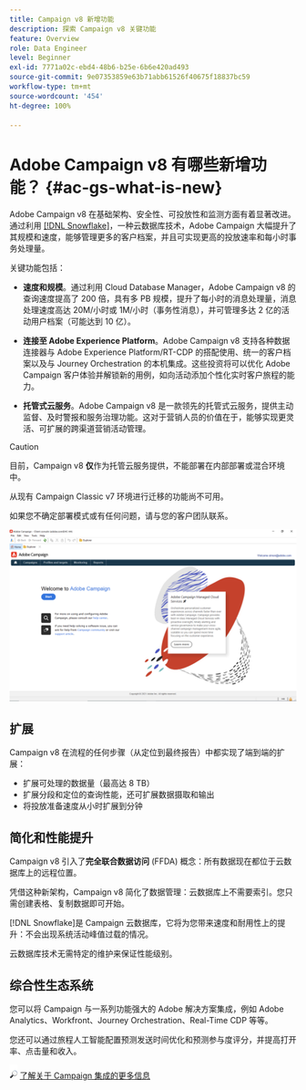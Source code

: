 ```yaml
---
title: Campaign v8 新增功能
description: 探索 Campaign v8 关键功能
feature: Overview
role: Data Engineer
level: Beginner
exl-id: 7771a02c-ebd4-48b6-b25e-6b6e420ad493
source-git-commit: 9e07353859e63b71abb61526f40675f18837bc59
workflow-type: tm+mt
source-wordcount: '454'
ht-degree: 100%

---
```


# Adobe Campaign v8 有哪些新增功能？ {#ac-gs-what-is-new}

Adobe Campaign v8 在基础架构、安全性、可投放性和监测方面有着显著改进。通过利用 [[!DNL Snowflake]](https://www.snowflake.com/)，一种云数据库技术，Adobe Campaign 大幅提升了其规模和速度，能够管理更多的客户档案，并且可实现更高的投放速率和每小时事务处理量。

关键功能包括：

* **速度和规模**。通过利用 Cloud Database Manager，Adobe Campaign v8 的查询速度提高了 200 倍，具有多 PB 规模，提升了每小时的消息处理量，消息处理速度高达 20M/小时或 1M/小时（事务性消息），并可管理多达 2 亿的活动用户档案（可能达到 10 亿）。

* **连接至 Adobe Experience Platform**。Adobe Campaign v8 支持各种数据连接器与 Adobe Experience Platform/RT-CDP 的搭配使用、统一的客户档案以及与 Journey Orchestration 的本机集成。这些投资将可以优化 Adobe Campaign 客户体验并解锁新的用例，如向活动添加个性化实时客户旅程的能力。

* **托管式云服务**。Adobe Campaign v8 是一款领先的托管式云服务，提供主动监督、及时警报和服务治理功能。这对于营销人员的价值在于，能够实现更灵活、可扩展的跨渠道营销活动管理。

>[!CAUTION]
>
>目前，Campaign v8 **仅**&#x200B;作为托管云服务提供，不能部署在内部部署或混合环境中。
>
>从现有 Campaign Classic v7 环境进行迁移的功能尚不可用。
>
>如果您不确定部署模式或有任何问题，请与您的客户团队联系。

![](assets/home-page.png)

## 扩展

Campaign v8 在流程的任何步骤（从定位到最终报告）中都实现了端到端的扩展：

* 扩展可处理的数据量（最高达 8 TB）
* 扩展分段和定位的查询性能，还可扩展数据摄取和输出
* 将投放准备速度从小时扩展到分钟

## 简化和性能提升

Campaign v8 引入了&#x200B;**完全联合数据访问** (FFDA) 概念：所有数据现在都位于云数据库上的远程位置。

凭借这种新架构，Campaign v8 简化了数据管理：云数据库上不需要索引。您只需创建表格、复制数据即可开始。

[!DNL Snowflake]是 Campaign 云数据库，它将为您带来速度和耐用性上的提升：不会出现系统活动峰值过载的情况。

云数据库技术无需特定的维护来保证性能级别。

## 综合性生态系统

您可以将 Campaign 与一系列功能强大的 Adobe 解决方案集成，例如 Adobe Analytics、Workfront、Journey Orchestration、Real-Time CDP 等等。

您还可以通过旅程人工智能配置预测发送时间优化和预测参与度评分，并提高打开率、点击量和收入。

![](../assets/do-not-localize/glass.png) [了解关于 Campaign 集成的更多信息](../connect/integration.md)

